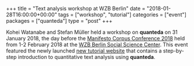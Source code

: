 +++
title = "Text analysis workshop at WZB Berlin"
date = "2018-01-28T16:00:00+00:00"
tags = ["workshop", "tutorial"]
categories = ["event"]
packages = ["quanteda"]
type = "post"
+++

Kohei Watanabe and Stefan Müller held a workshop on **quanteda** on 31 January 2018, the day before the [Manifesto Corpus Conference 2018](https://manifesto-project.wzb.eu/conference-2018) held from 1-2 February 2018 at the [WZB Berlin Social Science Center](https://www.wzb.eu/en).  This event featured the newly launched [new tutorial website](http://tutorials.quanteda.io) that contains a step-by-step introduction to quantitative text analysis using **quanteda**.
